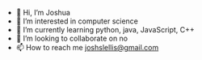 - 👋 Hi, I’m Joshua
- 👀 I’m interested in computer science
- 🌱 I’m currently learning python, java, JavaScript, C++
- 💞️ I’m looking to collaborate on no
- 📫 How to reach me joshslellis@gmail.com

<!---
srread12/srread12 is a ✨ special ✨ repository because its `README.md` (this file) appears on your GitHub profile.
You can click the Preview link to take a look at your changes.
--->
